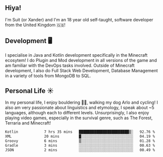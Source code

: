 ## Hiya! 
I'm Suit (or Xander) and I'm an 18 year old self-taught, software developer from the United Kingdom 🇬🇧!

Development 🖥️
---
I specialise in Java and Kotlin development specifically in the Minecraft ecosytem! 
I do Plugin and Mod development in all versions of the game and am familiar with the DevOps tasks involved.
Outside of Minecraft development, I also do Full Stack Web Development, Database Management in a variety of tools from MongoDB to SQL.

Personal Life ☀️
---
In my personal life, I enjoy bouldering 🧗‍♂️, walking my dog Arlo and cycling! I also am very passionate about linguistics and etymology, I speak about ~5 languages, although each to different levels. 
Unsurprisingly, I also enjoy playing video games, especially in the survival genre, such as The Forest, Terraria and Minecraft!
<!--START_SECTION:waka-->

```txt
Kotlin            7 hrs 35 mins   ███████████████████████▒░   92.76 %
XML               20 mins         █░░░░░░░░░░░░░░░░░░░░░░░░   04.19 %
Groovy            6 mins          ▒░░░░░░░░░░░░░░░░░░░░░░░░   01.28 %
Gradle            3 mins          ░░░░░░░░░░░░░░░░░░░░░░░░░   00.63 %
JSON              2 mins          ░░░░░░░░░░░░░░░░░░░░░░░░░   00.49 %
```

<!--END_SECTION:waka-->
